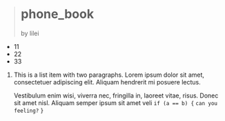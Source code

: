 >phone_book
>==========
>by lilei

* 11
* 22      
* 33

1.  This is a list item with two paragraphs. Lorem ipsum dolor
    sit amet, consectetuer adipiscing elit. Aliquam hendrerit
    mi posuere lectus.

    Vestibulum enim wisi, viverra nec, fringilla in, laoreet
    vitae, risus. Donec sit amet nisl. Aliquam semper ipsum
    sit amet veli
        `if (a == b) {`
            `can you feeling?`
        `}`
